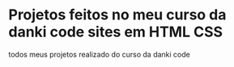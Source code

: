 # Projetos feitos no meu curso da danki code sites em HTML CSS
 todos meus projetos realizado do curso da danki code
